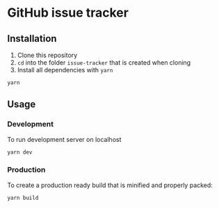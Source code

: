 # GitHub issue tracker

## Installation

1. Clone this repository
2. `cd` into the folder `issue-tracker` that is created when cloning
3. Install all dependencies with `yarn`
```bash
yarn
```

## Usage

### Development
To run development server on localhost

```bash
yarn dev
```

### Production

To create a production ready build that is minified and properly packed:

```bash
yarn build
```